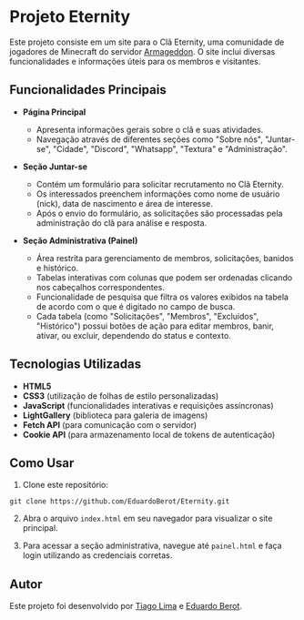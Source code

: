 # Projeto Eternity

Este projeto consiste em um site para o Clã Eternity, uma comunidade de jogadores de Minecraft do servidor [Armageddon](https://armamc.net/). O site inclui diversas funcionalidades e informações úteis para os membros e visitantes.

## Funcionalidades Principais

- **Página Principal**
  - Apresenta informações gerais sobre o clã e suas atividades.
  - Navegação através de diferentes seções como "Sobre nós", "Juntar-se", "Cidade", "Discord", "Whatsapp", "Textura" e "Administração".

- **Seção Juntar-se**
  - Contém um formulário para solicitar recrutamento no Clã Eternity.
  - Os interessados preenchem informações como nome de usuário (nick), data de nascimento e área de interesse.
  - Após o envio do formulário, as solicitações são processadas pela administração do clã para análise e resposta.

- **Seção Administrativa (Painel)**
  - Área restrita para gerenciamento de membros, solicitações, banidos e histórico.
  - Tabelas interativas com colunas que podem ser ordenadas clicando nos cabeçalhos correspondentes.
  - Funcionalidade de pesquisa que filtra os valores exibidos na tabela de acordo com o que é digitado no campo de busca.
  - Cada tabela (como "Solicitações", "Membros", "Excluídos", "Histórico") possui botões de ação para editar membros, banir, ativar, ou excluir, dependendo do status e contexto.

## Tecnologias Utilizadas

- **HTML5**
- **CSS3** (utilização de folhas de estilo personalizadas)
- **JavaScript** (funcionalidades interativas e requisições assíncronas)
- **LightGallery** (biblioteca para galeria de imagens)
- **Fetch API** (para comunicação com o servidor)
- **Cookie API** (para armazenamento local de tokens de autenticação)

## Como Usar

1. Clone este repositório:

```
git clone https://github.com/EduardoBerot/Eternity.git
```

2. Abra o arquivo `index.html` em seu navegador para visualizar o site principal.

3. Para acessar a seção administrativa, navegue até `painel.html` e faça login utilizando as credenciais corretas.

## Autor

Este projeto foi desenvolvido por [Tiago Lima](https://github.com/tiagolimar) e [Eduardo Berot](https://github.com/tiagolimar).

